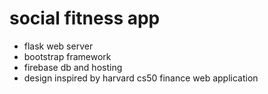 # social fitness app
- flask web server
- bootstrap framework
- firebase db and hosting
- design inspired by harvard cs50 finance web application